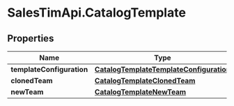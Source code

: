 # SalesTimApi.CatalogTemplate

## Properties

Name | Type | Description | Notes
------------ | ------------- | ------------- | -------------
**templateConfiguration** | [**CatalogTemplateTemplateConfiguration**](CatalogTemplateTemplateConfiguration.md) |  | [optional] 
**clonedTeam** | [**CatalogTemplateClonedTeam**](CatalogTemplateClonedTeam.md) |  | [optional] 
**newTeam** | [**CatalogTemplateNewTeam**](CatalogTemplateNewTeam.md) |  | [optional] 


